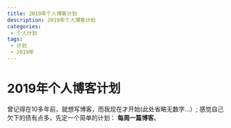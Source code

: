 ```yaml
---
title: 2019年个人博客计划
description: 2019年个人博客计划
categories: 
 - 个人计划
tags:
 - 计划
 - 2019年
---
```


# 2019年个人博客计划

曾记得在10多年前，就想写博客，而我现在才开始(此处省略无数字...）; 感觉自己欠下的债有点多，先定一个简单的计划：  **每周一篇博客**。




